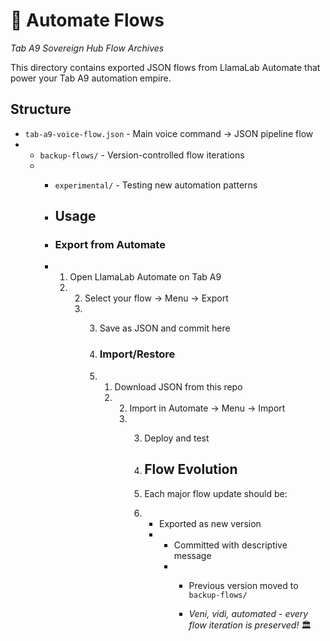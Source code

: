 # 📱 Automate Flows

*Tab A9 Sovereign Hub Flow Archives*

This directory contains exported JSON flows from LlamaLab Automate that power your Tab A9 automation empire.

## Structure

- `tab-a9-voice-flow.json` - Main voice command → JSON pipeline flow
- - `backup-flows/` - Version-controlled flow iterations
  - - `experimental/` - Testing new automation patterns
   
    - ## Usage
   
    - ### Export from Automate
    - 1. Open LlamaLab Automate on Tab A9
      2. 2. Select your flow → Menu → Export
         3. 3. Save as JSON and commit here
           
            4. ### Import/Restore
            5. 1. Download JSON from this repo
               2. 2. Import in Automate → Menu → Import
                  3. 3. Deploy and test
                    
                     4. ## Flow Evolution
                    
                     5. Each major flow update should be:
                     6. - Exported as new version
                        - - Committed with descriptive message
                          - - Previous version moved to `backup-flows/`
                           
                            - *Veni, vidi, automated - every flow iteration is preserved!* 🏛️
